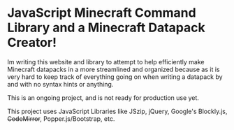 # JavaScript Minecraft Command Library and a Minecraft Datapack Creator!

  Im writing this website and library to attempt to help efficiently make Minecraft datapacks in a more streamlined and organized because as it is very hard to keep track of everything going on when writing a datapack by and with no syntax hints or anything.
 
  This is an ongoing project, and is not ready for production use yet.
  
  This project uses JavaScript Libraries like JSzip, jQuery, Google's Blockly.js, ~~CodeMirror~~, Popper.js/Bootstrap, etc.
